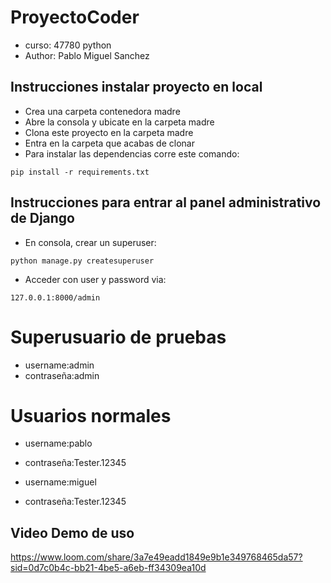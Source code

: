 # ProyectoCoder
+ curso: 47780 python
+ Author: Pablo Miguel Sanchez

## Instrucciones instalar proyecto en local
+ Crea una carpeta contenedora madre
+ Abre la consola y ubicate en la carpeta madre
+ Clona este proyecto en la carpeta madre
+ Entra en la carpeta que acabas de clonar
+ Para instalar las dependencias corre este comando:

```
pip install -r requirements.txt
```

## Instrucciones para entrar al panel administrativo de Django
+ En consola, crear un superuser:
```
python manage.py createsuperuser
```
+ Acceder con user y password via:
```
127.0.0.1:8000/admin
```

# Superusuario de pruebas
+ username:admin
+ contraseña:admin

# Usuarios normales
+ username:pablo
+ contraseña:Tester.12345

+ username:miguel
+ contraseña:Tester.12345

## Video Demo de uso
https://www.loom.com/share/3a7e49eadd1849e9b1e349768465da57?sid=0d7c0b4c-bb21-4be5-a6eb-ff34309ea10d
